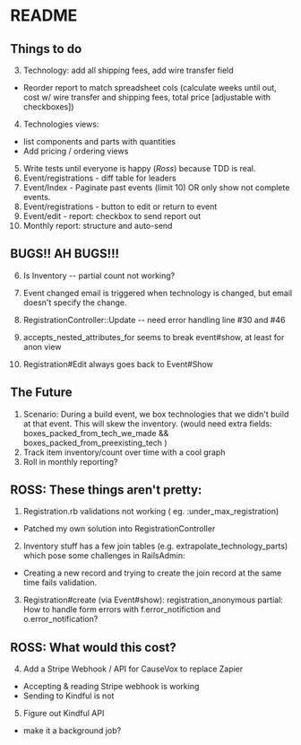 # README

## Things to do
3. Technology: add all shipping fees, add wire transfer field
  - Reorder report to match spreadsheet cols (calculate weeks until out, cost w/ wire transfer and shipping fees, total price [adjustable with checkboxes])
4. Technologies views:
  - list components and parts with quantities
  - Add pricing / ordering views
5. Write tests until everyone is happy (*Ross*) because TDD is real.
7. Event/registrations - diff table for leaders
8. Event/Index - Paginate past events (limit 10) OR only show not complete events.
9. Event/registrations - button to edit or return to event
10. Event/edit - report: checkbox to send report out
12. Monthly report: structure and auto-send

## BUGS!! AH BUGS!!!
6. Is Inventory -- partial count not working?

11. Event changed email is triggered when technology is changed, but email doesn't specify the change.
1. RegistrationController::Update -- need error handling line #30 and #46
2. accepts_nested_attributes_for seems to break event#show, at least for anon view
4. Registration#Edit always goes back to Event#Show

## The Future
1. Scenario: During a build event, we box technologies that we didn't build at that event. This will skew the inventory. (would need extra fields: boxes_packed_from_tech_we_made && boxes_packed_from_preexisting_tech )
3. Track item inventory/count over time with a cool graph
4. Roll in monthly reporting?

## ROSS: These things aren't pretty:
1. Registration.rb validations not working ( eg. :under_max_registration)
  * Patched my own solution into RegistrationController
2. Inventory stuff has a few join tables (e.g. extrapolate_technology_parts) which pose some challenges in RailsAdmin:
  * Creating a new record and trying to create the join record at the same time fails validation.
3. Registration#create (via Event#show): registration_anonymous partial: How to handle form errors with f.error_notifiction and o.error_notification?

## ROSS: What would this cost?
4. Add a Stripe Webhook / API for CauseVox to replace Zapier
  * Accepting & reading Stripe webhook is working
  * Sending to Kindful is not
5. Figure out Kindful API
  * make it a background job?

